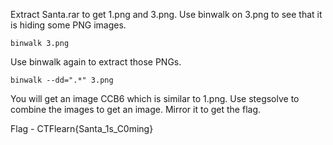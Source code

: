 Extract Santa.rar to get 1.png and 3.png. Use binwalk on 3.png to see that it is hiding some PNG images.


```
binwalk 3.png
```


Use binwalk again to extract those PNGs.


```
binwalk --dd=".*" 3.png
```


You will get an image CCB6 which is similar to 1.png. Use stegsolve to combine the images to get an image. Mirror it to get the flag.

Flag - CTFlearn{Santa_1s_C0ming}